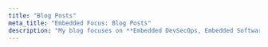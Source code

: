 ```yaml
---
title: "Blog Posts"
meta_title: "Embedded Focus: Blog Posts"
description: "My blog focuses on **Embedded DevSecOps, Embedded Software Development, Coding**, and my **research projects**. With 20 years of experience in software development and cybersecurity, I share insights on secure software architectures, automated security testing, and modern development strategies for embedded systems. Here, you'll find practical knowledge on secure firmware development, CI/CD for embedded systems, and best practices for building robust and high-performance software."
---
```

